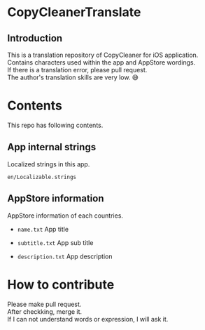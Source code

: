 # CopyCleanerTranslate

## Introduction
This is a translation repository of CopyCleaner for iOS application.  
Contains characters used within the app and AppStore wordings.  
If there is a translation error, please pull request.  
The author's translation skills are very low. 😅  


# Contents

This repo has following contents.

## App internal strings

Localized strings in this app.

```
en/Localizable.strings
```

## AppStore information

AppStore information of each countries.

- `name.txt` App title

- `subtitle.txt` App sub title

- `description.txt` App description


# How to contribute

Please make pull request.  
After checkking, merge it.  
If I can not understand words or expression, I will ask it.  
 
